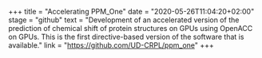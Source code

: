 +++
title = "Accelerating PPM_One"
date = "2020-05-26T11:04:20+02:00"
stage = "github"
text = "Development of an accelerated version of the prediction of chemical shift of protein structures on GPUs using OpenACC on GPUs. This is the first directive-based version of the software that is available."
link = "https://github.com/UD-CRPL/ppm_one"
+++